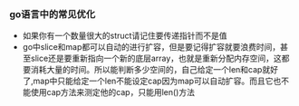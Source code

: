 ### go语言中的常见优化

- 如果你有一个数量很大的struct请记住要传递指针而不是值
- go中slice和map都可以自动的进行扩容，但是要记得扩容就要浪费时间，甚至slice还是要重新指向一个新的底层array，也就是重新分配内存空间，这都要消耗大量的时间。所以能判断多少空间的，自己给定一个len和cap就好了,map中只能给定一个len不能设定cap因为map可以自动扩容。而且它也不能使用cap方法来测定他的cap，只能用len()方法
























